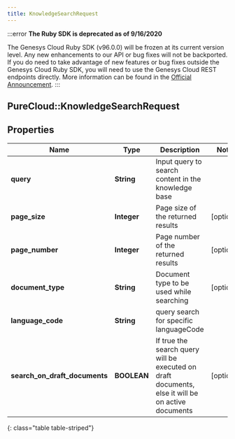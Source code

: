 ```yaml
---
title: KnowledgeSearchRequest
---
```


:::error
**The Ruby SDK is deprecated as of 9/16/2020**

The Genesys Cloud Ruby SDK (v96.0.0) will be frozen at its current version level. Any new enhancements to our API or bug fixes will not be backported. If you do need to take advantage of new features or bug fixes outside the Genesys Cloud Ruby SDK, you will need to use the Genesys Cloud REST endpoints directly. More information can be found in the [Official Announcement](https://developer.mypurecloud.com/forum/t/announcement-genesys-cloud-ruby-sdk-end-of-life/8850).
:::


## PureCloud::KnowledgeSearchRequest

## Properties

|Name | Type | Description | Notes|
|------------ | ------------- | ------------- | -------------|
| **query** | **String** | Input query to search content in the knowledge base | |
| **page_size** | **Integer** | Page size of the returned results | [optional] |
| **page_number** | **Integer** | Page number of the returned results | [optional] |
| **document_type** | **String** | Document type to be used while searching | [optional] |
| **language_code** | **String** | query search for specific languageCode | |
| **search_on_draft_documents** | **BOOLEAN** | If true the search query will be executed on draft documents, else it will be on active documents | [optional] |
{: class="table table-striped"}


